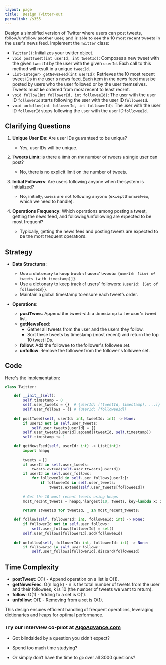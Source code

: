 ```yaml
---
layout: page
title:  Design Twitter-out
permalink: /s355
---
```


Design a simplified version of Twitter where users can post tweets, follow/unfollow another user, and is able to see the 10 most recent tweets in the user's news feed. Implement the `Twitter` class:

- `Twitter()`: Initializes your twitter object.
- `void postTweet(int userId, int tweetId)`: Composes a new tweet with the given `tweetId` by the user with the given `userId`. Each call to this method will result in a unique `tweetId`.
- `List<Integer> getNewsFeed(int userId)`: Retrieves the 10 most recent tweet IDs in the user's news feed. Each item in the news feed must be posted by users who the user followed or by the user themselves. Tweets must be ordered from most recent to least recent.
- `void follow(int followerId, int followeeId)`: The user with the user ID `followerId` starts following the user with the user ID `followeeId`.
- `void unfollow(int followerId, int followeeId)`: The user with the user ID `followerId` stops following the user with the user ID `followeeId`.

## Clarifying Questions

1. **Unique User IDs**: Are user IDs guaranteed to be unique?
   - Yes, user IDs will be unique.
   
2. **Tweets Limit**: Is there a limit on the number of tweets a single user can post?
   - No, there is no explicit limit on the number of tweets.

3. **Initial Followers**: Are users following anyone when the system is initialized?
   - No, initially, users are not following anyone (except themselves, which we need to handle).

4. **Operations Frequency**: Which operations among posting a tweet, getting the news feed, and following/unfollowing are expected to be most frequent?
   - Typically, getting the news feed and posting tweets are expected to be the most frequent operations.

## Strategy

- **Data Structures**:
  - Use a dictionary to keep track of users' tweets: `{userId: [List of tweets (with timestamp)]}`.
  - Use a dictionary to keep track of users' followers: `{userId: {Set of followeeId}}`.
  - Maintain a global timestamp to ensure each tweet's order.

- **Operations**:
  - **postTweet**: Append the tweet with a timestamp to the user's tweet list.
  - **getNewsFeed**: 
    - Gather all tweets from the user and the users they follow.
    - Sort these tweets by timestamp (most recent) and return the top 10 tweet IDs.
  - **follow**: Add the followee to the follower's followee set.
  - **unfollow**: Remove the followee from the follower's followee set.

## Code

Here's the implementation:

```python
class Twitter:

    def __init__(self):
        self.timestamp = 0
        self.user_tweets = {}  # {userId: [(tweetId, timestamp), ...]}
        self.user_follows = {} # {userId: {followeeId}}
        
    def postTweet(self, userId: int, tweetId: int) -> None:
        if userId not in self.user_tweets:
            self.user_tweets[userId] = []
        self.user_tweets[userId].append((tweetId, self.timestamp))
        self.timestamp += 1
        
    def getNewsFeed(self, userId: int) -> List[int]:
        import heapq
        
        tweets = []
        if userId in self.user_tweets:
            tweets.extend(self.user_ttweets[userId])
        if userId in self.user_follows:
            for followeeId in self.user_follows[userId]:
                if followeeId in self.user_tweets:
                    tweets.extend(self.user_tweets[followeeId])
        
        # Get the 10 most recent tweets using heaps
        most_recent_tweets = heapq.nlargest(10, tweets, key=lambda x: x[1])
        
        return [tweetId for tweetId, _ in most_recent_tweets]
    
    def follow(self, followerId: int, followeeId: int) -> None:
        if followerId not in self.user_follows:
            self.user_follows[followerId] = set()
        self.user_follows[followerId].add(followeeId)
    
    def unfollow(self, followerId: int, followeeId: int) -> None:
        if followerId in self.user_follows:
            self.user_follows[followerId].discard(followeeId)

```

## Time Complexity

- **postTweet**: O(1) - Append operation on a list is O(1).
- **getNewsFeed**: O(n log k) - n is the total number of tweets from the user and their followees, k is 10 (the number of tweets we want to return).
- **follow**: O(1) - Adding to a set is O(1).
- **unfollow**: O(1) - Removing from a set is O(1).

This design ensures efficient handling of frequent operations, leveraging dictionaries and heaps for optimal performance.


### Try our interview co-pilot at [AlgoAdvance.com](https://algoAdvance.com)

- Got blindsided by a question you didn't expect?

- Spend too much time studying?

- Or simply don't have the time to go over all 3000 questions?

